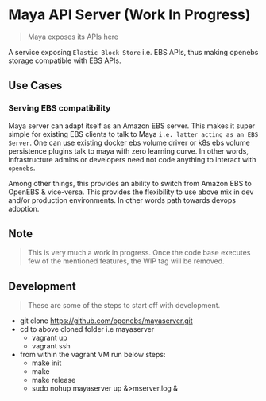 # Maya API Server (Work In Progress)

> Maya exposes its APIs here

A service exposing `Elastic Block Store` i.e. EBS APIs, thus making openebs 
storage compatible with EBS APIs.

## Use Cases

### Serving EBS compatibility

Maya server can adapt itself as an Amazon EBS server. This makes it super simple
for existing EBS clients to talk to Maya `i.e. latter acting as an EBS Server`. 
One can use existing docker ebs volume driver or k8s ebs volume persistence 
plugins talk to maya with zero learning curve. In other words, infrastructure 
admins or developers need not code anything to interact with `openebs`.

Among other things, this provides an ability to switch from Amazon EBS to OpenEBS 
& vice-versa. This provides the flexibility to use above mix in dev and/or 
production environments. In other words path towards devops adoption.

## Note

> This is very much a work in progress. Once the code base executes few of the 
mentioned features, the WIP tag will be removed.

## Development

> These are some of the steps to start off with development.

- git clone https://github.com/openebs/mayaserver.git
- cd to above cloned folder i.e mayaserver
  - vagrant up
  - vagrant ssh
- from within the vagrant VM run below steps:
  - make init
  - make
  - make release
  - sudo nohup mayaserver up &>mserver.log &
